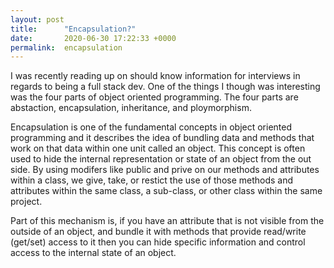 ```yaml
---
layout: post
title:      "Encapsulation?"
date:       2020-06-30 17:22:33 +0000
permalink:  encapsulation
---
```



I was recently reading up on should know information for interviews in regards to being a full stack dev. One of the things I though was interesting was the four parts of object oriented programming. The four parts are abstaction, encapsulation, inheritance, and ploymorphism.

Encapsulation is one of the fundamental concepts in object oriented programming and it describes the idea of bundling data and methods that work on that data within one unit called an object. This concept is often used to hide the internal representation or state of an object from the out side. By using modifers like public and prive on our methods and attributes within a class, we give, take, or restict the use of those methods and attributes within the same class, a sub-class, or other class within the same project.

Part of this mechanism is, if you have an attribute that is not visible from the outside of an object, and bundle it with methods that provide read/write (get/set) access to it then you can hide specific information and control access to the internal state of an object.

